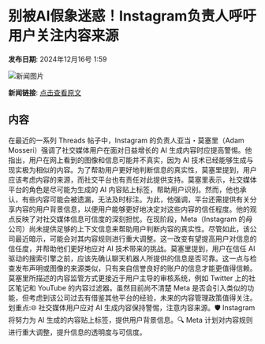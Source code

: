# 别被AI假象迷惑！Instagram负责人呼吁用户关注内容来源

**发布日期**: 2024年12月16号 1:59

![新闻图片](https://pic.chinaz.com/picmap/thumb/201812240847533381_0.jpg)

**新闻链接**: [点击查看原文](https://www.aibase.com/zh/news/13970)

## 内容

在最近的一系列 Threads 帖子中，Instagram 的负责人亚当・莫塞里（Adam Mosseri）强调了社交媒体用户在面对日益增长的 AI 生成内容时应提高警惕。他指出，用户在网上看到的图像和信息可能并不真实，因为 AI 技术已经能够生成与现实极为相似的内容。为了帮助用户更好地判断信息的真实性，莫塞里提到，用户应该考虑内容的来源，而社交平台也有责任对此提供支持。莫塞里表示，社交媒体平台的角色是尽可能为生成的 AI 内容贴上标签，帮助用户识别。然而，他也承认，有些内容可能会被遗漏，无法及时标注。为此，他强调，平台还需提供有关分享内容的用户背景信息，以便用户能够更好地决定对这些内容的信任程度。他的观点反映了对社交媒体信息可信度的深刻担忧。在现阶段，Meta（Instagram 的母公司）尚未提供足够的上下文信息来帮助用户判断内容的真实性。尽管如此，该公司最近暗示，可能会对其内容规则进行重大调整。这一改变有望提高用户对信息的信任度，并帮助他们更好地应对 AI 技术带来的挑战。莫塞里提到，用户在信任 AI 驱动的搜索引擎之前，应该先确认聊天机器人所提供的信息是否可靠。这一点与检查发布声明或图像的来源类似，只有来自信誉良好的账户的信息才能更值得信赖。莫塞里所描述的内容监管方式更接近于用户主导的审核系统，例如 Twitter 上的社区笔记和 YouTube 的内容过滤器。虽然目前尚不清楚 Meta 是否会引入类似的功能，但考虑到该公司过去有借鉴其他平台的经验，未来的内容管理政策值得关注。划重点:🌐 社交媒体用户应对 AI 生成内容保持警惕，注意内容来源。🛡️ Instagram 将努力为 AI 生成的内容贴上标签，提供用户背景信息。🔍 Meta 计划对内容规则进行重大调整，提升信息的透明度与可信度。

